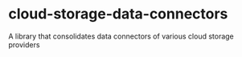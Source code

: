 # cloud-storage-data-connectors
A library that consolidates data connectors of various cloud storage providers
